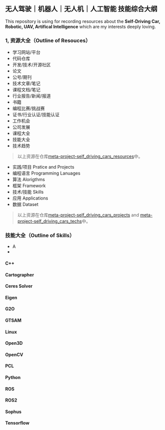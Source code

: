 ## 无人驾驶｜机器人｜无人机｜人工智能 技能综合大纲

This repository is using for recording resources about the **Self-Driving Car, Robotic, UAV, Artifical Intelligence** which are my interests deeply loving.

### 1, 资源大全（Outline of Resouces）

- 学习网站/平台
- 代码仓库
- 开发/技术/开源社区
- 论文
- 公号/期刊
- 技术文章/笔记
- 课程文档/笔记
- 行业报告/新闻/报道
- 书籍
- 编程比赛/挑战赛
- 证书/行业认证/技能认证
- 工作机会
- 公司发展
- 课程大全
- 技能大全
- 技术趋势

> 以上资源在仓库[meta-project-self_driving_cars_resources](https://github.com/linksdl/meta-project-self_driving_cars_resources)中。

- 实践/项目 Pratice and Projects
- 编程语言 Programming Lanuages
- 算法 Alorigthms
- 框架 Framework
- 技术/技能 Skills
- 应用 Applications
- 数据 Dataset

> 以上资源在仓库[meta-project-self_driving_cars_projects](https://github.com/linksdl/meta-project-self_driving_cars_projects) and [meta-project-self_driving_cars_techs](https://github.com/linksdl/meta-project-self_driving_cars_techs)中。

### 技能大全（Outline of Skills）

- A
- 

#### C++

#### Cartographer

#### Ceres Solver

#### Eigen

#### G2O

#### GTSAM

#### Linux

#### Open3D

#### OpenCV

#### PCL

#### Python

#### ROS

#### ROS2

#### Sophus

#### Tensorflow
